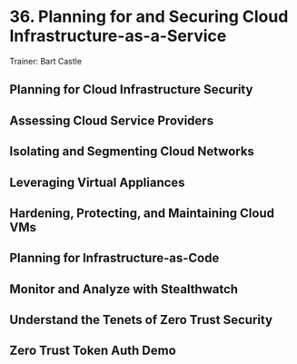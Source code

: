 # 36. Planning for and Securing Cloud Infrastructure-as-a-Service

Trainer: Bart Castle



## Planning for Cloud Infrastructure Security




## Assessing Cloud Service Providers




## Isolating and Segmenting Cloud Networks




## Leveraging Virtual Appliances




## Hardening, Protecting, and Maintaining Cloud VMs




## Planning for Infrastructure-as-Code




## Monitor and Analyze with Stealthwatch




## Understand the Tenets of Zero Trust Security




## Zero Trust Token Auth Demo



